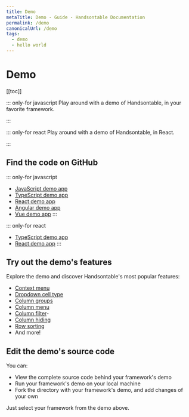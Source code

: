 ```yaml
---
title: Demo
metaTitle: Demo - Guide - Handsontable Documentation
permalink: /demo
canonicalUrl: /demo
tags:
  - demo
  - hello world
---
```


# Demo

[[toc]]

::: only-for javascript
Play around with a demo of Handsontable, in your favorite framework.

<Demo fullVersionNumber="12.1.1" framework="javascript" />
:::

::: only-for react
Play around with a demo of Handsontable, in React.

<Demo fullVersionNumber="12.1.1" framework="react" />
:::

## Find the code on GitHub

::: only-for javascript
- [JavaScript demo app](https://github.com/handsontable/handsontable/tree/develop/examples/next/docs/js/demo/)
- [TypeScript demo app](https://github.com/handsontable/handsontable/tree/develop/examples/next/docs/ts/demo/)
- [React demo app](https://github.com/handsontable/handsontable/tree/develop/examples/next/docs/react/demo/)
- [Angular demo app](https://github.com/handsontable/handsontable/tree/develop/examples/next/docs/angular/demo/)
- [Vue demo app](https://github.com/handsontable/handsontable/tree/develop/examples/next/docs/vue/demo/)
:::

::: only-for react
- [TypeScript demo app](https://github.com/handsontable/handsontable/tree/develop/examples/next/docs/ts/demo/)
- [React demo app](https://github.com/handsontable/handsontable/tree/develop/examples/next/docs/react/demo/)
:::

## Try out the demo's features

Explore the demo and discover Handsontable's most popular features:

- [Context menu](@/guides/accessories-and-menus/context-menu.md)
- [Dropdown cell type](@/guides/cell-types/dropdown-cell-type.md)
- [Column groups](@/guides/columns/column-groups.md)
- [Column menu](@/guides/columns/column-menu.md)
- [Column filter](@/guides/columns/column-filter.md)-
- [Column hiding](@/guides/columns/column-hiding.md)
- [Row sorting](@/guides/rows/row-sorting.md)
- And more!

## Edit the demo's source code

You can:
- View the complete source code behind your framework's demo
- Run your framework's demo on your local machine
- Fork the directory with your framework's demo, and add changes of your own

Just select your framework from the demo above.
